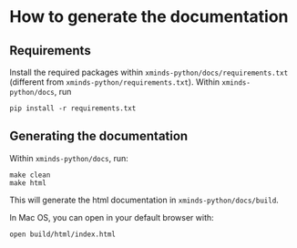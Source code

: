 # How to generate the documentation

## Requirements

Install the required packages within `xminds-python/docs/requirements.txt` (different from `xminds-python/requirements.txt`). Within `xminds-python/docs`, run

    pip install -r requirements.txt

## Generating the documentation

Within `xminds-python/docs`, run:

    make clean
    make html

This will generate the html documentation in `xminds-python/docs/build`.

In Mac OS, you can open in your default browser with:

    open build/html/index.html
